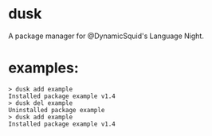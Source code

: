 # dusk
A package manager for @DynamicSquid's Language Night.
# examples:
```
> dusk add example
Installed package example v1.4
> dusk del example
Uninstalled package example 
> dusk add example
Installed package example v1.4